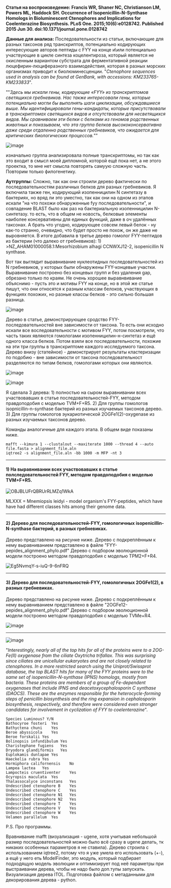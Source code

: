 **Статья на воспроизведение: Francis WR, Shaner NC, Christianson LM, Powers ML, Haddock SH. Occurrence of Isopenicillin-N-Synthase Homologs in Bioluminescent Ctenophores and Implications for Coelenterazine Biosynthesis. PLoS One. 2015;10(6):e0128742. Published 2015 Jun 30. doi:10.1371/journal.pone.0128742**

**Данные для анализа:** Последовательности из статьи, включающие для разных таксонов ряд транскриптов, потенциально кодирующих интересующие авторов пептиды с FYY на конце и\или потенциально участвующие в цикле синтеза коцелентироза, который является не окисленным вариантом субстрата для ферментативной реакции люцефирин-люциферазного взаимодействия, которая в разных морских организмах приводит к биолюминесценции. "_Ctenophore sequences used in analysis can be found at GenBank, with accessions: KM233765-KM233833_".

""_Здесь мы искали гены, кодирующие «FYY» из транскриптомов светящихся гребневиков. Нас также интересовали гены, которые потенциально могли бы выполнять шаги циклизации, обсуждавшиеся выше. Мы идентифицировали гены-кандидаты, которые присутствовали в транскриптомах светящихся видов и отсутствовали для несветящихся видов. Мы сравниваем эти белки с белками из геномов родственных животных и показываем, что эта группа белков высококонсервативна даже среди отдаленно родственных гребневиков, что ожидается для критических биологических процессов._""

![image](https://github.com/user-attachments/assets/a0aa7377-726c-4a31-92c4-a5029eb78ebb)

изначально группа анализировала полные транскриптомы, но так как это входит в смысл моей дипломной, которой ещё пока нет, а не этого проектка, то мне нет смысла повторять самуую сложную часть. Повторим только филогенетику. 

**Аутгруппы:** Сложно, так как они строили дерево фактически по последовательностям различных белков для разных гребневиков. Я включила также ген, кодирующий изопенницилин N синтетазу в бактериях, но вряд ли это уместно, так как они на одном из этапов искали "на что похожи обнаруженные fyy последовательности", и совпадение BLAST было как раз на бактериальную изопенницилин N-синтетазу. то есть, что в общем не новость, белковые элементы наиболее консервативны для единых функций, даже в оч удалённых таксонах. А брать что угодно, кодирующее совсем левый белок - ну как-то странно, очевидно, что будет просто не похож, он же даже не выровняется. В итоге добавила в третье дерево гомолог FYY-пептидов из бактерии (что далеко от гребневиков): 1) >NZ_AHAM01000058.1:Mesorhizobium alhagi CCNWXJ12-2, isopenicillin N synthase. 

Вот так выглядит выравнивание нуклеотидных последовательностей из N гребневиков, у которых были обнаружены FYY-концевые участки. Выравнивание построено без концевых групп и без удаления gap, обрезано только по краям. Не очень хорошее выравнвивание объяснимо - пусть это и мотивы FYY на конце, но в этой же статье пишут, что они относятся к разным классам белоков, участвующих в функциях похожих, но разные классы белков - это сильно большая разница. 

![image](https://github.com/user-attachments/assets/6a8530d2-2ee5-41a1-ac5a-aa5afb5ea78e)

Дерево в статье, демонстрирующее сродство FYY-последовательностей вне зависимости от таксона. То есть они исходно искали все воследовательности с мотивом FYY, потом посмотрели, что часть таких являются гомологами изопенницилин-н-синтетаз и ещё одного класса белков. Потом взяли все последовательности, похожие на эти три группы в транскриптоме каждого исследуемого таксона. Дерево внизу (статейное) - демонстрирует результаты кластеризации по подобию - вне зависимости от таксона последовательност разделяются по типам белков, гомологами которых они являются.

![image](https://github.com/user-attachments/assets/1aff13f6-96b4-4b03-a9ff-9a770c89cfe6)


![image](https://github.com/user-attachments/assets/0b4116a2-d98f-4981-9619-02dd580f20e1)


Я сделала 3 дерева: 1) полностью на сыром выравнивании всех участвовавших в статье последовательностей-FYY, методом правдоподобия с моделью TVM+F+R5. 2) Для группы гомологов isopnicillin-n-synthase бактерий из разных изучаемых таксонов дерево. 3) Для группы гомологов эукариотической 2OGFe1(2)-oxygenase из разных изучаемых таксонов дерево.

Команды аналогичные для каждого этапа. В общем виде показаны ниже. 
```
mafft --kimura 1 --clustalout --maxiterate 1000 --thread 4 --auto file.fasta > alignment_file.aln
iqtree2 -s alignment_file.aln -bb 1000 -m MFP -nt 3

```
______________________________________________________________________________________________________________________________________________________________

#### 1) На выравнивании всех участвовавших в статье полследовательностей FYY, методом правдоподобия с моделью TVM+F+R5.

![OBJBLUFrQBRUrRLMZq1WkA](https://github.com/user-attachments/assets/0e87d8e1-82c0-42ed-8685-674019bd902e)

MLXXX = Mnemiopsis leidyi - model organism's FYY-peptides, which have have had different classes hits among their genome data.

______________________________________________________________________________________________________________________________________________________________

#### 2) Дерево для последовательностей-FYY, гомологичных isopenicillin-N-synthase бактерий, в разных гребневиках.

Дерево представлено на рисунке ниже. Дерево с подкреплённым к нему выравниванием представлено в файле "FYY-pepides_alignment_phylo.pdf"
Дерево с подбором эволюционной модели построено методом правдоподобия с моделью TPM2+F+R4. 

![Eg5NvmqY-s-iuQ-9-6nFRQ](https://github.com/user-attachments/assets/3de561e3-6a1d-4c8f-9866-bcf7877656aa)

______________________________________________________________________________________________________________________________________________________________

#### 3) Дерево для последовательностей-FYY, гомологичных 2OGFe1(2), в разных гребневиках.

Дерево представлено на рисунке ниже. Дерево с подкреплённым к нему выравниванием представлено в файле "2OGFe12-pepides_alignment_phylo.pdf"
Дерево с подбором эволюционной модели построено методом правдоподобия с моделью TVMe+R4. 


![image](https://github.com/user-attachments/assets/903c7b99-0edd-4cc5-b1be-335b8c493ccd)

______________________________________________________________________________________________________________________________________________________________

![image](https://github.com/user-attachments/assets/93c82ef0-82f3-461c-b3c9-ce3c143ff069)


"_Interestingly, nearly all of the top hits for all of the proteins were to a 2OG-Fe(II) oxygenase from the ciliate Oxytricha trifallax. This was surprising since ciliates are unicellular eukaryotes and are not closely related to ctenophores. In a more restricted search using the Uniprot/Swissprot database, the top BLAST hits for many of the FYY proteins were to the same set of isopenicillin-N-synthase (IPNS) homologs, mostly from bacteria. These proteins are members of a group of Fe-dependent oxygenases that include IPNS and deacetoxycephalosporin C synthase (DAOCS). These are the enzymes responsible for the heterocycle-forming steps of penicillin biosynthesis and the ring expansion in cephalosporin biosynthesis, respectively, and therefore were considered even stronger candidates for involvement in cyclization of FYY to coelenterazine_".

```
Species	Luminous? Y/N	
Bathocyroe fosteri	Yes	
Bathyctena chuni	Yes	
Beroe abyssicola	Yes	
Beroe forskalii	Yes
Bolinopsis infundibulum	Yes	
Charistephane fugiens	Yes
Dryodora glandiformis	Yes
Euplokamis dunlapae	Yes
Haeckelia rubra	Yes	
Hormiphora californensis	No
Lampea lactea	Yes	
Lampocteis cruentiventer	Yes	
Ocyropsis maculata	Yes	
Thalassocalyce inconstans	Yes
Undescribed ctenophore B	Yes
Undescribed ctenophore C	Yes	
Undescribed ctenophore N1	Yes	
Undescribed ctenophore N2	Yes	
Undescribed ctenophore T	Yes	
Undescribed ctenophore V	Yes	
Undescribed ctenophore W	Yes	
Velamen parallelum	Yes	
```



P.S. Про программы. 

Вравнивание mafft (визуализация - ugene, хотя учитывая небольшой размер последовательностей можно было всё сразу в ugene делать, тк никаких особенных параметров я не ставила). Дерево строила с использованием iqtree2, потому что я уже умела его использовать (+-), а ещё у него еть ModelFinder, это модуль, который подбирает подходящую модель эволюции и оптимизирует под неё параметры при выстраивании дерева, чтобы не надо было доп.тупы запускать. Визуализация дерева ITOL. Подготовка файлом с метаданными для декорирования дерева - python.
